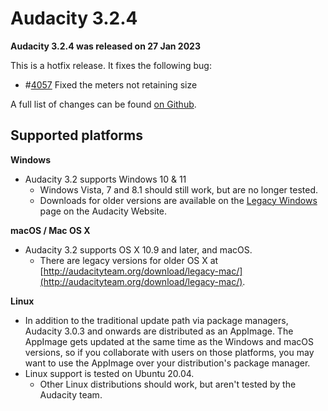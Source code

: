 # Audacity 3.2.4

**Audacity 3.2.4 was released on 27 Jan 2023**

This is a hotfix release. It fixes the following bug:

* \#[4057](https://github.com/audacity/audacity/issues/4057) Fixed the meters not retaining size

A full list of changes can be found [on Github](https://github.com/audacity/audacity/milestone/17?closed=1).

## Supported platforms

**Windows**

* Audacity 3.2 supports Windows 10 & 11
  * Windows Vista, 7 and 8.1 should still work, but are no longer tested.
  * Downloads for older versions are available on the [Legacy Windows](https://www.audacityteam.org/download/legacy-windows/) page on the Audacity Website.

**macOS / Mac OS X**

* Audacity 3.2 supports OS X 10.9 and later, and macOS.
  * There are legacy versions for older OS X at [http://audacityteam.org/download/legacy-mac/](http://audacityteam.org/download/legacy-mac/).

**Linux**

* In addition to the traditional update path via package managers, Audacity 3.0.3 and onwards are distributed as an AppImage. The AppImage gets updated at the same time as the Windows and macOS versions, so if you collaborate with users on those platforms, you may want to use the AppImage over your distribution's package manager.
* Linux support is tested on Ubuntu 20.04.
  * Other Linux distributions should work, but aren't tested by the Audacity team.
